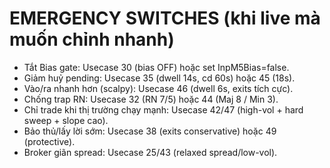 # EMERGENCY SWITCHES (khi live mà muốn chỉnh nhanh)
- Tắt Bias gate: Usecase 30 (bias OFF) hoặc set InpM5Bias=false.
- Giảm huỷ pending: Usecase 35 (dwell 14s, cd 60s) hoặc 45 (18s).
- Vào/ra nhanh hơn (scalpy): Usecase 46 (dwell 6s, exits tích cực).
- Chống trap RN: Usecase 32 (RN 7/5) hoặc 44 (Maj 8 / Min 3).
- Chỉ trade khi thị trường chạy mạnh: Usecase 42/47 (high-vol + hard sweep + slope cao).
- Bảo thủ/lấy lời sớm: Usecase 38 (exits conservative) hoặc 49 (protective).
- Broker giãn spread: Usecase 25/43 (relaxed spread/low-vol).
